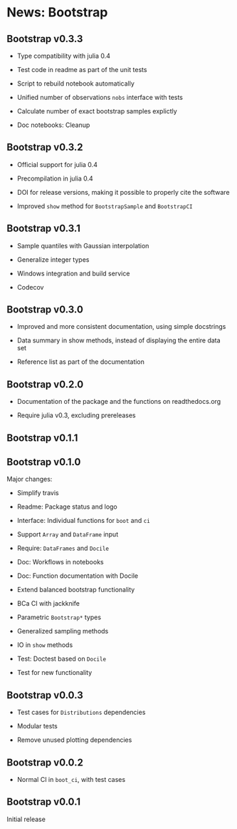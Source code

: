 # News: Bootstrap

## Bootstrap v0.3.3

* Type compatibility with julia 0.4

* Test code in readme as part of the unit tests

* Script to rebuild notebook automatically

* Unified number of observations `nobs` interface with tests

* Calculate number of exact bootstrap samples explictly

* Doc notebooks: Cleanup


## Bootstrap v0.3.2

* Official support for julia 0.4

* Precompilation in julia 0.4

* DOI for release versions, making it possible to properly cite the software

* Improved `show` method for `BootstrapSample` and `BootstrapCI`


## Bootstrap v0.3.1

* Sample quantiles with Gaussian interpolation

* Generalize integer types

* Windows integration and build service

* Codecov


## Bootstrap v0.3.0

* Improved and more consistent documentation, using simple docstrings

* Data summary in show methods, instead of displaying the entire data set

* Reference list as part of the documentation


## Bootstrap v0.2.0

* Documentation of the package and the functions on readthedocs.org

* Require julia v0.3, excluding prereleases


## Bootstrap v0.1.1


## Bootstrap v0.1.0

Major changes:

* Simplify travis

* Readme: Package status and logo

* Interface: Individual functions for `boot` and `ci`

* Support `Array` and `DataFrame` input

* Require: `DataFrames` and `Docile`

* Doc: Workflows in notebooks

* Doc: Function documentation with Docile

* Extend balanced bootstrap functionality

* BCa CI with jackknife

* Parametric `Bootstrap*` types

* Generalized sampling methods

* IO in `show` methods

* Test: Doctest based on `Docile`

* Test for new functionality


## Bootstrap v0.0.3

* Test cases for `Distributions` dependencies

* Modular tests

* Remove unused plotting dependencies


## Bootstrap v0.0.2

* Normal CI in `boot_ci`, with test cases


## Bootstrap v0.0.1

Initial release
